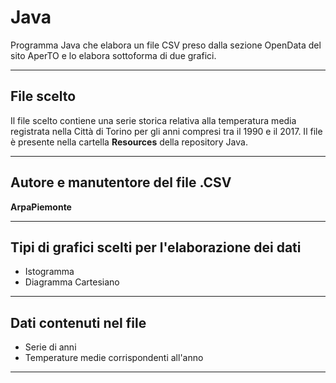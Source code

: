 # Java
Programma Java che elabora un file CSV preso dalla sezione OpenData del sito AperTO e lo elabora sottoforma di due grafici.
<hr>

## File scelto
Il file scelto contiene una serie storica relativa alla temperatura media registrata nella Città di Torino per gli anni 
compresi tra il 1990 e il 2017.
Il file è presente nella cartella **Resources** della repository Java.
<hr>

## Autore e manutentore del file .CSV
**ArpaPiemonte**
<hr>

## Tipi di grafici scelti per l'elaborazione dei dati
- Istogramma
- Diagramma Cartesiano
<hr>

## Dati contenuti nel file
- Serie di anni
- Temperature medie corrispondenti all'anno
<hr>
